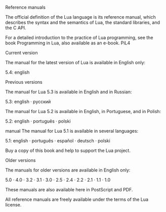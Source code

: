 Reference manuals

The official definition of the Lua language is its reference manual, which describes the syntax and the semantics of Lua, the standard libraries, and the C API.

For a detailed introduction to the practice of Lua programming, see the book Programming in Lua, also available as an e-book. PiL4

Current version

The manual for the latest version of Lua is available in English only:

5.4: english

Previous versions

The manual for Lua 5.3 is available in English and in Russian:

5.3: english · русский

The manual for Lua 5.2 is available in English, in Portuguese, and in Polish:

5.2: english · português · polski

 manual
The manual for Lua 5.1 is available in several languages:

5.1: english · português · español · deutsch · polski

Buy a copy of this book and help to support the Lua project.

Older versions

The manuals for older versions are available in English only:

5.0 · 4.0 · 3.2 · 3.1 · 3.0 · 2.5 · 2.4 · 2.2 · 2.1 · 1.1 · 1.0

These manuals are also available here in PostScript and PDF.

All reference manuals are freely available under the terms of the Lua license.